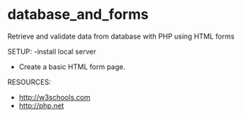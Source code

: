 # database_and_forms
Retrieve and validate data from database with PHP using HTML forms

SETUP:
-install local server
- Create a basic HTML form page.

RESOURCES:
- http://w3schools.com
- http://php.net

